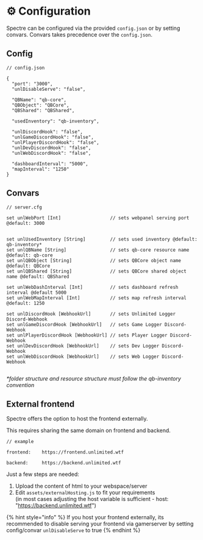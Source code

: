 # ⚙ Configuration

Spectre can be configured via the provided `config.json` or by setting convars. Convars takes precedence over the `config.json`.

## Config

```
// config.json

{
  "port": "3000",
  "unlDisableServe": "false",

  "QBName": "qb-core",
  "QBObject": "QBCore",
  "QBShared": "QBShared",

  "usedInventory": "qb-inventory",

  "unlDiscordHook": "false",
  "unlGameDiscordHook": "false",
  "unlPlayerDiscordHook": "false",
  "unlDevDiscordHook": "false",
  "unlWebDiscordHook": "false",

  "dashboardInterval": "5000",
  "mapInterval": "1250"
}

```

## Convars

```js-templates
// server.cfg

set unlWebPort [Int]                  // sets webpanel serving port @default: 3000


set unlUsedInventory [String]         // sets used inventory @default: qb-inventory*
set unlQBName [String]                // sets qb-core resource name @default: qb-core
set unlQBObject [String]              // sets QBCore object name @default: QBCore
set unlQBShared [String]              // sets QBCore shared object name @default: QBShared

set unlWebDashInterval [Int]          // sets dashboard refresh interval @default 5000
set unlWebMapInterval [Int]           // sets map refresh interval @default: 1250

set unlDiscordHook [WebhookUrl]       // sets Unlimited Logger Discord-Webhook
set unlGameDiscordHook [WebhookUrl]   // sets Game Logger Discord-Webhook
set unlPlayerDiscordHook [WebhookUrl] // sets Player Logger Discord-Webhook
set unlDevDiscordHook [WebhookUrl]    // sets Dev Logger Discord-Webhook
set unlWebDiscordHook [WebhookUrl]    // sets Web Logger Discord-Webhook


```

_\*folder structure and resource structure must follow the qb-inventory convention_

## External frontend

Spectre offers the option to host the frontend externally.&#x20;

This requires sharing the same domain on frontend and backend.

```
// example

frontend:    https://frontend.unlimited.wtf

backend:     https://backend.unlimited.wtf
```

Just a few steps are needed:

1. Upload the content of html to your webspace/server
2. Edit `assets/externalHosting.js` to fit your requirements\
   (in most cases adjusting the host variable is sufficient - host: "https://backend.unlimited.wtf")

{% hint style="info" %}
If you host your frontend externally, its recommended to disable serving your frontend via gamerserver by setting config/convar `unlDisableServe` to true
{% endhint %}
